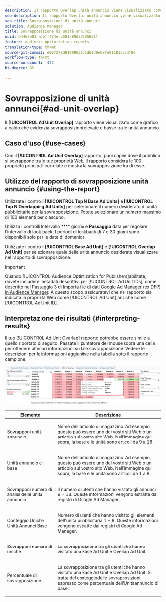 ```yaml
---
description: Il rapporto Overlap unità annuncio viene visualizzato come grafico a caldo che evidenzia sovrapposizioni elevate e basse tra le unità annuncio.
seo-description: Il rapporto Overlap unità annuncio viene visualizzato come grafico a caldo che evidenzia sovrapposizioni elevate e basse tra le unità annuncio.
seo-title: Sovrapposizione di unità annunci
solution: Audience Manager
title: Sovrapposizione di unità annunci
uuid: e4467e81-acbf-474e-b501-89d57395651f
feature: audience optimization reports
translation-type: tm+mt
source-git-commit: e007279d81998031d2d61d0e68fe911813cadf8e
workflow-type: tm+mt
source-wordcount: '432'
ht-degree: 3%

---
```



# Sovrapposizione di unità annunci{#ad-unit-overlap}

Il **[!UICONTROL Ad Unit Overlap]** rapporto viene visualizzato come grafico a caldo che evidenzia sovrapposizioni elevate e basse tra le unità annuncio.

## Caso d&#39;uso {#use-cases}

Con il **[!UICONTROL Ad Unit Overlap]** rapporto, puoi capire dove il pubblico si sovrappone tra le tue proprietà Web. Il rapporto considera le 100 proprietà principali correlate e mostra la sovrapposizione tra di esse.

## Utilizzo del rapporto di sovrapposizione unità annuncio {#using-the-report}

Utilizzate i controlli **[!UICONTROL Top N Base Ad Units]** e **[!UICONTROL Top N Overlapping Ad Units]** per selezionare il numero desiderato di unità pubblicitarie per la sovrapposizione. Potete selezionare un numero massimo di 100 elementi per ciascuno.

Utilizza i controlli Intervallo **** giorno e **Passaggio** data per regolare l’intervallo di look-back. I periodi di lookback di 7 e 30 giorni sono disponibili solo per le date di domenica.

Utilizzate i controlli **[!UICONTROL Base Ad Unit]** e **[!UICONTROL Overlap Ad Unit]** per selezionare quale delle unità annuncio desiderate visualizzare nel rapporto di sovrapposizione.

>[!IMPORTANT]
>
>Quando [!UICONTROL Audience Optimization for Publishers]abilitate, dovete includere metadati descrittivi per [!UICONTROL Ad Unit IDs], come descritto nel Passaggio 3 di [Importa file di dati Google Ad Manager (ex DFP) in  Audience Manager](../../../reporting/audience-optimization-reports/aor-publishers/import-dfp.md). A questo scopo, assicuratevi che nel rapporto sia indicata la proprietà Web come [!UICONTROL Ad Unit] anziché come [!UICONTROL Ad Unit ID].

## Interpretazione dei risultati {#interpreting-results}

Il tuo [!UICONTROL Ad Unit Overlap] rapporto potrebbe essere simile a quello riportato di seguito. Passate il puntatore del mouse sopra una cella per ottenere ulteriori informazioni su tale sovrapposizione. Vedere le descrizioni per le informazioni aggiuntive nella tabella sotto il rapporto campione.

![](assets/publisher_ad_unit_overlap.png)

<table id="table_22340F45B1B94D3796174CB30A60E212"> 
 <thead> 
  <tr> 
   <th colname="col1" class="entry"> Elemento </th> 
   <th colname="col2" class="entry"> Descrizione </th> 
  </tr>
 </thead>
 <tbody> 
  <tr> 
   <td colname="col1"> <p><span class="wintitle"> Sovrapponi unità annuncio</span> </p> </td> 
   <td colname="col2"> <p>Nome dell'articolo di magazzino. Ad esempio, questo può essere uno dei vostri siti Web o un articolo sul vostro sito Web. Nell'immagine qui sopra, la base e le unità sono articoli da 9 a 18. </p> </td> 
  </tr> 
  <tr> 
   <td colname="col1"> <p><span class="wintitle"> Unità annuncio di base</span> </p> </td> 
   <td colname="col2"> <p>Nome dell'articolo di magazzino. Ad esempio, questo può essere uno dei vostri siti Web o un articolo sul vostro sito Web. Nell'immagine qui sopra, la base e le unità sono articoli da 1 a 8. </p> </td> 
  </tr> 
  <tr> 
   <td colname="col1"> <p><span class="wintitle"> Sovrapponi numero di analisi delle unità annuncio</span> </p> </td> 
   <td colname="col2"> <p>Il numero di utenti che hanno visitato gli annunci 9 - 18. Queste informazioni vengono estratte dai registri di Google Ad Manager. </p> </td> 
  </tr> 
  <tr> 
   <td colname="col1"> <p><span class="wintitle"> Conteggio Uniche Unità Annunci Base</span> </p> </td> 
   <td colname="col2"> <p>Numero di utenti che hanno visitato gli elementi dell'unità pubblicitaria 1 - 8. Queste informazioni vengono estratte dai registri di Google Ad Manager. </p> </td> 
  </tr> 
  <tr> 
   <td colname="col1"> <p><span class="wintitle"> Sovrapponi numero di uniche</span> </p> </td> 
   <td colname="col2"> <p>La sovrapposizione tra gli utenti che hanno visitato una <span class="wintitle"> Base Ad Unit</span> e <span class="wintitle"> Overlap Ad Unit</span>. </p> </td> 
  </tr> 
  <tr> 
   <td colname="col1"> <p><span class="wintitle"> Percentuale di sovrapposizione</span> </p> </td> 
   <td colname="col2"> <p>La sovrapposizione tra gli utenti che hanno visitato una <span class="wintitle"> Base Ad Unit</span> e <span class="wintitle"> Overlap Ad Unit</span>. Si tratta del <span class="wintitle"> conteggio</span>delle <span class="wintitle"> sovrapposizioni, espresso come percentuale dell'</span>Unitàannuncio di base. </p> </td> 
  </tr> 
 </tbody> 
</table>
